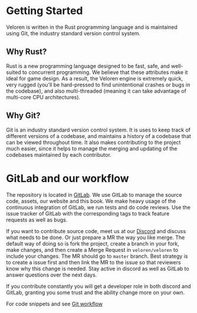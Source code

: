# Getting Started

Veloren is written in the Rust programming language and is maintained using Git, the industry standard version control system.

## Why Rust?

Rust is a new programming language designed to be fast, safe, and well-suited to concurrent programming. We believe that these attributes make it ideal for game design. As a result, the Veloren engine is extremely quick, very rugged (you'll be hard-pressed to find unintentional crashes or bugs in the codebase), and also multi-threaded (meaning it can take advantage of multi-core CPU architectures).

## Why Git?

Git is an industry standard version control system. It is uses to keep track of different versions of a codebase, and maintains a history of a codebase that can be viewed throughout time. It also makes contributing to the project much easier, since it helps to manage the merging and updating of the codebases maintained by each contributor.

# GitLab and our workflow

The repository is located in [GitLab](https://gitlab.com/veloren/veloren.git).
We use GitLab to manage the source code, assets, our website and this book.
We make heavy usage of the continuous integration of GitLab, we run tests and do code reviews.
Use the issue tracker of GitLab with the corresponding tags to track feature requests as well as bugs.

If you want to contribute source code, meet us at our [Discord](https://discord.gg/BvQuGze) and discuss what needs to be done.
Or just prepare a MR the way you like merge.
The default way of doing so is fork the project, create a branch in your fork, make changes, and then create a Merge Request in `veloren/veloren` to include your changes.
The MR should go to `master` branch.
Best strategy is to create a issue first and then link the MR to the issue so that reviewers know why this change is needed.
Stay active in discord as well as GitLab to answer questions over the next days.

If you contribute constantly you will get a developer role in both discord and GitLab, granting you some trust and the ability change more on your own.

For code snippets and see [Git workflow](../dev/workflow.md)
